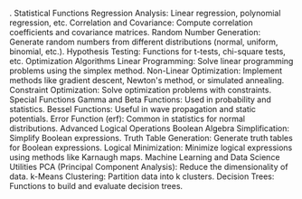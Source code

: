 . Statistical Functions
Regression Analysis: Linear regression, polynomial regression, etc.
Correlation and Covariance: Compute correlation coefficients and covariance matrices.
Random Number Generation: Generate random numbers from different distributions (normal, uniform, binomial, etc.).
Hypothesis Testing: Functions for t-tests, chi-square tests, etc.
Optimization Algorithms
Linear Programming: Solve linear programming problems using the simplex method.
Non-Linear Optimization: Implement methods like gradient descent, Newton's method, or simulated annealing.
Constraint Optimization: Solve optimization problems with constraints.
Special Functions
Gamma and Beta Functions: Used in probability and statistics.
Bessel Functions: Useful in wave propagation and static potentials.
Error Function (erf): Common in statistics for normal distributions.
 Advanced Logical Operations
Boolean Algebra Simplification: Simplify Boolean expressions.
Truth Table Generation: Generate truth tables for Boolean expressions.
Logical Minimization: Minimize logical expressions using methods like Karnaugh maps.
Machine Learning and Data Science Utilities
PCA (Principal Component Analysis): Reduce the dimensionality of data.
k-Means Clustering: Partition data into k clusters.
Decision Trees: Functions to build and evaluate decision trees.
